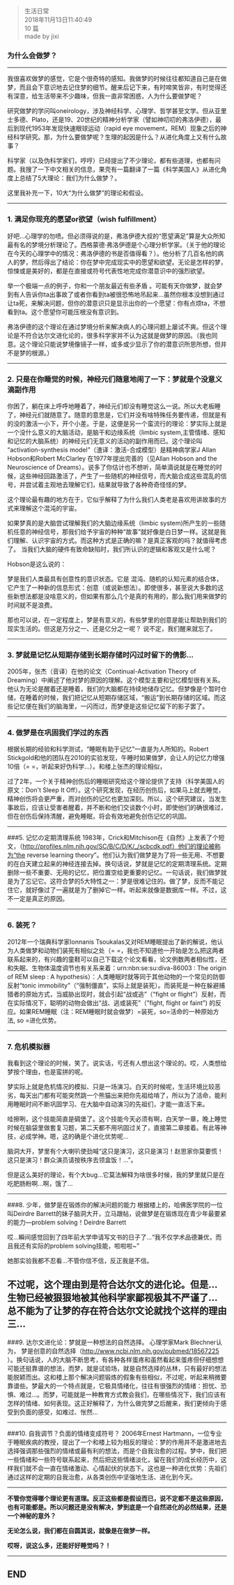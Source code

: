 > 生活日常  
> 2018年11月13日11:40:49         
> 10 篇  
>made by jixi

### 为什么会做梦？


----------

我很喜欢做梦的感觉，它是个很奇特的感知。我做梦的时候往往都知道自己是在做梦，而且会下意识地去记住梦的细节。醒来后记下来，有时啼笑皆非，有时觉得还有深意，给生活带来不少趣味，但我一直非常困惑，人为什么要做梦呢？  

研究做梦的学问叫oneirology，涉及神经科学、心理学、哲学甚至文学。但从亚里士多德、Plato，还是19、20世纪的精神分析学家（譬如神叨叨的弗洛伊德），最后到现代1953年发现快速眼球运动（rapid eye movement，REM）现象之后的神经科学研究。那，为什么要做梦呢？生理的起因是什么？从进化角度上又有什么故事？  

科学家（以及伪科学家们，哼哼）已经提出了不少理论，都有些道理，也都有问题。我搜了一下中文相关的信息，果壳有一篇翻译了一篇《科学美国人》从进化角度上总结了5大理论：我们为什么做梦？。  


这里我补充一下，10大“为什么做梦”的理论和假设。  


----------


### 1. 满足你现充的愿望or欲望（wish fulfillment）

好吧…心理学的勿喷。但必须得说的是，弗洛伊德大叔的“愿望满足”算是大众所知最有名的梦境分析理论了。西格蒙德·弗洛伊德是个心理分析学家。（关于他的理论在今天的心理学中的情况：弗洛伊德的书是否值得看？）。他分析了几百名他的病人的梦，然后得出了结论：你在梦中完成现实中的愿望和欲望。无论是怎样的梦，惊悚或是美好的，都是在直接或符号代表性地完成你潜意识中的强烈欲望。  


举一个极端一点的例子，你和一个朋友最近有些矛盾 。可能有天你做梦，就会梦到有人告诉你ta出事故了或者你看到ta被很恐怖地吊起来…虽然你根本没想到通过让ta死，来解决问题，但你的潜意识只是显示出你的一个愿望：你有点烦ta，不想看到ta。这个愿望你可能压根没有意识到。  


弗洛伊德的这个理论在通过梦境分析来解决病人的心理问题上屡试不爽。但这个理论是不符合达尔文进化论的，很多科学家并不认为这就是做梦的原因。（我也同意。这个理论只能说梦境像镜子一样，或多或少显示了你的潜意识所思所想，但并不是梦的根源。）  


----------
### 2. 只是在你睡觉的时候，神经元们随意地闹了一下：梦就是个没意义滴副作用

你困了，躺在床上呼呼地睡着了，神经元们却没有睡觉这么一说。所以大老板睡了，神经元们就随意了。随意的意思是，它们并没有啥特殊任务要传递，但就是有的没的激活一小下，开个小差。于是，这便是另一个蛮流行的理论：梦实际上就是一个没什么意义的大脑活动，是脑干和边缘系统（limbic system,主管情绪、感知和记忆的大脑系统）的神经元们无意义的活动的副作用而已。这个理论叫 “activation-synthesis model”（渣译：激活-合成模型）是精神病学家J Allan Hobson和Robert McClarley 在1977年提出完善的（见Allan Hobson and the Neuroscience of Dreams）。说多了你估计也不想听，简单滴说就是在睡觉的时候，这些神经回路激活了，产生了一些随机的神经信号，而大脑合成这些混乱的信号，并尝试着主观地去理解它们，结果就导致了各种奇奇怪怪的梦。  

这个理论最有趣的地方在于，它似乎解释了为什么我们人类老是喜欢用讲故事的方式来理解这个混沌的宇宙。  

如果梦真的是大脑尝试理解我们的大脑边缘系统（limbic system)所产生的一些随机任意的神经信号，那我们给予宇宙的种种“故事”就好像是白日梦一样。这就是我们理解、认识宇宙的方式。而这种方式是正确的嘛？是真正客观的吗？就值得考虑了。 当我们大脑的硬件有致命缺陷时，我们所认识的逻辑和客观又是什么呢？  

Hobson是这么说的：  

梦是我们人类最具有创意性的意识状态。它是 混沌、随机的认知元素的结合体，它产生了一种新的信息形式：创意（或说新想法）。即使很多，甚至说大多数的这些新想法都是没啥意义的，但如果有那么几个是真的有用的，那么我们用来做梦的时间就不是浪费。  

那也可以说，在一定程度上，梦是有意义的，有些梦里的创意是能让帮助到我们的现实生活的。但这是万分之一、还是亿分之一呢？   说不定，我们醒来就忘了。  


----------


### 3. 梦就是记忆从短期存储到长期存储时闪过时留下的倩影...

2005年，张杰（音译）在他的论文（Continual-Activation Theory of Dreaming）中阐述了他对梦的原因的理解。这个模型主要和记忆模型很有关系。他认为无论是醒着还是睡着，我们的大脑都在持续地储存记忆。但梦像是个暂时仓储，在睡着的时候，我们把记忆从短期存储区域，“搬运”到长期存储的区域。而这些记忆便在我们的脑海里，一闪而过，而梦便是这些记忆留下的影子罢了。  


----------

### 4. 做梦是在巩固我们学过的东西
根据长期的经验和科学测试，“睡眠有助于记忆”一直是为人所知的。Robert Stickgold和他的团队在2010的实验发现，午睡时如果做梦，会让人的记忆力增强10倍（= =，听起来好伪科学…）。和楼上张杰的理论相似，  

过了2年，一个关于精神创伤后的睡眠研究给这个理论提供了支持（科学美国人的原文：Don't Sleep It Off）。这个研究发现，在经历创伤后，如果马上就去睡觉，精神创伤将会更严重，而对创伤的记忆也更加深刻。所以，这个研究建议，当发生事故后，应该让受害者醒着，并不断和他们交谈数个小时，即使他们的确很难过，但在创伤后保持清醒，避免睡眠，将会有效地避免创伤记忆的巩固。


----------


###5. 记忆の定期清理系统
1983年，Crick和Mitchison在《自然》上发表了个短文，（http://profiles.nlm.nih.gov/SC/B/C/D/K/_/scbcdk.pdf）他们的理论被称为“the reverse learning theory”。他们认为我们做梦是为了将一些无用、不想要的在白天建立起来的神经连接去掉。换句话说，梦就是记忆的定期清理系统。定期删除一些不重要、无用的记忆，把位置空给更重要的记忆。一句话说，我们做梦就是为了忘记它。这符合梦的5大特性之一：梦是很难记住的。做了梦，反而不能记住它，就好像过了一遍就是为了删掉它一样。听起来就像是数据库一样。不过，这不一定是真正的原因。


----------


### 6. 装死？

2012年一个瑞典科学家Ionnanis Tsoukalas又对REM睡眠提出了新的解说，他认为人类做梦和动物们装死有相似之处（= =，我也不知道他一开始是怎么把这两者联系起来的，有兴趣的童鞋可以自己下载这个论文看看，论文例数两者相似性，还和失眠、生物体温度调节也有关系来着：urn:nbn:se:su:diva-86003 : The origin of REM sleep : A hypothesis）：人类睡眠时就等同于其他动物的一个常见的防御反射“tonic immobility”（“强制僵直”，实际上就是装死）。而装死是一种在躲避捕猎者的原始方式，当威胁出现时，就会引起“战或逃”（“fight or flight”）反射，而在实际情况下，聪明的动物会做出“战、逃或装死”（”fight, flight or faint”) 的反应。如果REM睡眠（注：REM睡眠时就会做梦）=装死，so=活命的一种原始方法, so =进化优势。


----------


### 7. 危机模拟器
我看到这个理论的时候，笑了。说实话，亏还有人想出这个理论的。哎，人类想给梦按个理由，也是蛮拼的呢。  

梦实际上就是危机情况的模拟、只是一场演习。白天的时候呢，生活环境比较恶劣，每天出门都有可能突然跳一个熊猫出来把你先祖给啃了，所以为了活命，能利用睡眠时间不断巩固学习、在大脑中自动演习的先祖们，才能一直活下来。  

哇擦咧，这个技能简直是碉堡了。这个技能今天必须有啊，白天学一章，晚上睡觉时候在脑袋里做套复习题，第二天都不用巩固过关了，直接第二章接着。有此等神技，必成学神。嗯，这的确是个进化优势呢…  

脑洞大开，梦里有个大喇叭使劲喊“这只是演习，这只是演习！赵思家你莫要慌！这只是演习！群众演员请按秩序去领盒饭！…”。  

但是这么美好的理论，有个大bug…它莫法解释为啥很多时候，我的梦里就只是在吃肥肠粉啊…啊，饿了... 


----------


###8. 少年，做梦是在锻炼你的解决问题的能力
根据楼上的，哈佛医学院的一位叫Deirdre Barrett的妹子脑洞大开，立马跟帖，说做梦是在锻炼现在青少年最要紧的能力—problem solving！Deirdre Barrett  

哎…瞬间感觉回到了四年前大学申请写文书的日子了…“我不仅学术品德兼优，而且我还有实际的problem solving技能，啦啦啦~”  

她那实验我都不忍看…不管你信不信，反正我是不信。  

不过呢，这个理由到是符合达尔文的进化论。但是…生物已经被狠狠地被其他科学家鄙视极其不严谨了…总不能为了让梦的存在符合达尔文论就找个这样的理由三…   
----------


###9. 达尔文进化论：梦就是一种想法的自然选择。
心理学家Mark Blechner认为， 梦是创意的自然选择（http://www.ncbi.nlm.nih.gov/pubmed/18567225 ）。换句话说，人的大脑不断思考，有各种各样蛋疼和虽然看起来蛋疼但仔细想想可能还挺靠谱的想法，而梦，就是试验场，就是自然选择的丛林，只有最好的想法能脱颖而出。这和楼上那个解决问题锻炼的假象有些相似，不过呢，听起来稍微要靠谱些。梦最大的一个特点就是，它极具情绪化，往往有很强烈的情绪：担忧、恐惧、难过…。而梦，可能就是一种教育方式教会我们，在哪些情况下，我们应该有怎样的情绪、如何表现。这正好解释了，为什么做完梦之后醒来，我们更倾向于感受到负面的感受，如难过、怅然…  


----------


###10. 自我调节？负面的情绪变成符号？
2006年Ernest Hartmann，一位专业于睡眠疾病的教授，提出了一个和楼上较为相反的理论：梦的作用并不是激进地去选择强调那些强烈的情绪或最有利的想法，而是个自我治愈的过程。梦中，我们把一些情绪和一些符号联系起来，然后把这些情绪淡化，留在我们的成长经历中，这样我们就不会一直在情绪激动、心情起伏的状态下。这也是一种进化优势：先祖们通过这样的定期的自我治愈，从各类创伤中坚强地生活、进化到今天。   


----------


<b>不管你觉得哪个理论更有道理。反正这些都是假设而已，说不定都不是这些原因，也有可能都是。所以问题还是没有解决，梦到底是一个自然进化的必然结果，还是一个神秘的意外？  

无论怎么说，我们都在自圆其说，就像是在做梦一样。  

哎呀，说这么多，还能好好睡觉吗？！  </b>


----------


## END

